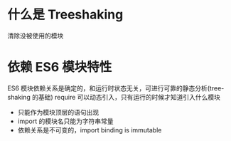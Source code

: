 # 什么是 Treeshaking

清除没被使用的模块

# 依赖 ES6 模块特性

ES6 模块依赖关系是确定的，和运行时状态无关，可进行可靠的静态分析(tree-shaking 的基础)
require 可以动态引入，只有运行的时候才知道引入什么模块

- 只能作为模块顶层的语句出现
- import 的模块名只能为字符串常量
- 依赖关系是不可变的，import binding is immutable
